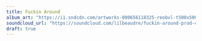 ```yaml
---
title: Fuckin Around
album_art: "https://i1.sndcdn.com/artworks-000656118325-reobvl-t500x500.jpg"
soundcloud_url: "https://soundcloud.com/lilbeaudre/fuckin-around-prod-crimson"
draft: true
---
```

